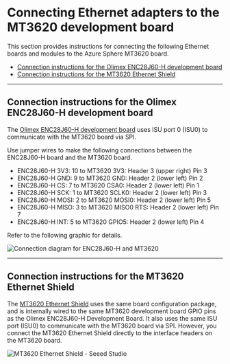 # Connecting Ethernet adapters to the MT3620 development board

This section provides instructions for connecting the following Ethernet boards and modules to the Azure Sphere MT3620 board.

- [Connection instructions for the Olimex ENC28J60-H development board](#Connection-instructions-for-the-Olimex-ENC28J60-H-development-board)
- [Connection instructions for the MT3620 Ethernet Shield](#Connection-instructions-for-the-MT3620-Ethernet-Shield)

***
## Connection instructions for the Olimex ENC28J60-H development board 
The [Olimex ENC28J60-H development board](https://www.olimex.com/Products/Modules/Ethernet/ENC28J60-H/) uses ISU port 0 (ISU0) to communicate with the MT3620 board via SPI.

 Use jumper wires to make the following connections between the ENC28J60-H board and the MT3620 board.

- ENC28J60-H 3V3: 10 to MT3620 3V3: Header 3 (upper right) Pin 3
- ENC28J60-H GND: 9 to MT3620 GND: Header 2 (lower left) Pin 2
- ENC28J60-H CS: 7 to MT3620 CSA0: Header 2 (lower left) Pin 1
- ENC28J60-H SCK: 1 to MT3620 SCLK0: Header 2 (lower left) Pin 3
- ENC28J60-H MOSI: 2 to MT3620 MOSI0: Header 2 (lower left) Pin 5
- ENC28J60-H MISO: 3 to MT3620 MISO0 RTS: Header 2 (lower left) Pin 7
- ENC28J60-H INT: 5 to MT3620 GPIO5: Header 2 (lower left) Pin 4

Refer to the following graphic for details.

![Connection diagram for ENC28J60-H and MT3620](./Media/ENC28J60Hconnection.jpg)

***
## Connection instructions for the MT3620 Ethernet Shield 
The [MT3620 Ethernet Shield](https://www.seeedstudio.com/MT3620-Ethernet-Shield-v1-0-p-2917.html) uses the same board configuration package, and is internally wired to the same MT3620 development board GPIO pins as the Olimex ENC28J60-H Development Board.
It also uses the same ISU port (ISU0) to communicate with the MT3620 board via SPI. However, you connect the MT3620 Ethernet Shield directly to the interface headers on the MT3620 board.


![MT3620 Ethernet Shield - Seeed Studio](./Media/MT3620EthernetShield.jpg)
